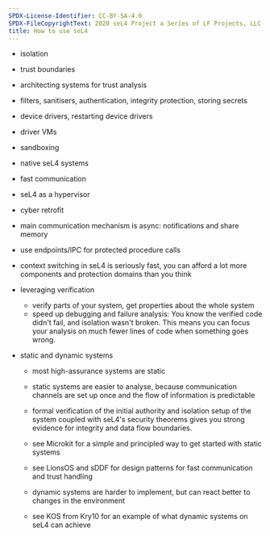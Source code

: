 ```yaml
---
SPDX-License-Identifier: CC-BY-SA-4.0
SPDX-FileCopyrightText: 2020 seL4 Project a Series of LF Projects, LLC.
title: How to use seL4
---
```


- isolation
- trust boundaries
- architecting systems for trust analysis

- filters, sanitisers, authentication, integrity protection, storing secrets

- device drivers, restarting device drivers
- driver VMs

- sandboxing

- native seL4 systems
- fast communication

- seL4 as a hypervisor
- cyber retrofit

- main communication mechanism is async: notifications and share memory
- use endpoints/IPC for protected procedure calls

- context switching in seL4 is seriously fast, you can afford a lot more
  components and protection domains than you think

- leveraging verification
  - verify parts of your system, get properties about the whole system
  - speed up debugging and failure analysis: You know the verified code didn't
    fail, and isolation wasn't broken. This means you can focus your analysis on
    much fewer lines of code when something goes wrong.

- static and dynamic systems
  - most high-assurance systems are static
  - static systems are easier to analyse, because communication channels
    are set up once and the flow of information is predictable
  - formal verification of the initial authority and isolation setup of the
    system coupled with seL4's security theorems gives you strong evidence for
    integrity and data flow boundaries.
  - see Microkit for a simple and principled way to get started with static systems
  - see LionsOS and sDDF for design patterns for fast communication and trust handling

  - dynamic systems are harder to implement, but can react better to changes in the environment
  - see KOS from Kry10 for an example of what dynamic systems on seL4 can achieve
